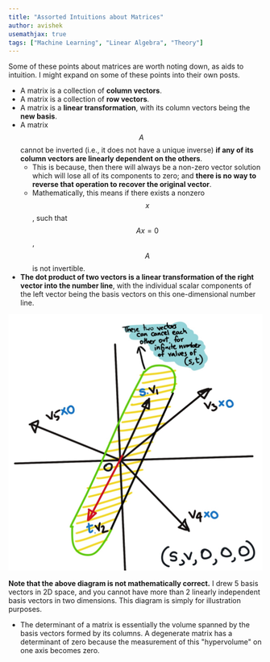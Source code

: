 ```yaml
---
title: "Assorted Intuitions about Matrices"
author: avishek
usemathjax: true
tags: ["Machine Learning", "Linear Algebra", "Theory"]
---
```


Some of these points about matrices are worth noting down, as aids to intuition. I might expand on some of these points into their own posts.

- A matrix is a collection of **column vectors**.
- A matrix is a collection of **row vectors**.
- A matrix is a **linear transformation**, with its column vectors being the **new basis**.
- A matrix $$A$$ cannot be inverted (i.e., it does not have a unique inverse) **if any of its column vectors are linearly dependent on the others**.
    - This is because, then there will always be a non-zero vector solution which will lose all of its components to zero; and **there is no way to reverse that operation to recover the original vector**.
    - Mathematically, this means if there exists a nonzero $$x$$, such that $$Ax=0$$, $$A$$ is not invertible.
- **The dot product of two vectors is a linear transformation of the right vector into the number line**, with the individual scalar components of the left vector being the basis vectors on this one-dimensional number line.

![A Single Linearly Dependent Vector results in a non-invertible matrix](/assets/images/even-one-linear-dependence-causes-non-invertible-matrix.jpg)

**Note that the above diagram is not mathematically correct.** I drew 5 basis vectors in 2D space, and you cannot have more than 2 linearly independent basis vectors in two dimensions. This diagram is simply for illustration purposes.

- The determinant of a matrix is essentially the volume spanned by the basis vectors formed by its columns. A degenerate matrix has a determinant of zero because the measurement of this "hypervolume" on one axis becomes zero.
